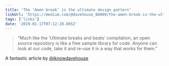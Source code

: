 ```yaml
---
title: 'The ‘Amen break’ is the ultimate design pattern'
linkUrl: 'https://medium.com/@davehouse_80809/the-amen-break-is-the-ultimate-design-pattern-53701e79e461'
tags: ['links'] 
date: '2019-01-17T07:12:28.805Z'
---
```

> “Much like the ‘Ultimate breaks and beats’ compilation, an open source repository is like a free sample library for code. Anyone can look at our code, take it and re-use it in a way that works for them.”

A fantastic article by [@iknowdavehouse](//twitter.com/iknowdavehouse) 